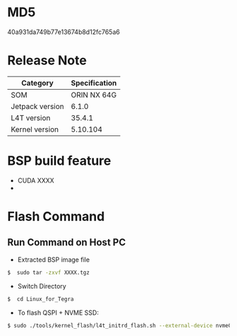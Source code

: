 
# MD5
40a931da749b77e13674b8d12fc765a6

# Release Note
| Category | Specification |
|----------|--------------|
| SOM | ORIN NX 64G |
| Jetpack version | 6.1.0 |
| L4T version | 35.4.1 |
| Kernel version | 5.10.104 |

# BSP build feature
- CUDA XXXX
- 

# Flash Command
## Run Command on Host PC
- Extracted BSP image file
``` bash
$  sudo tar -zxvf XXXX.tgz
```
- Switch Directory
``` bash
$  cd Linux_for_Tegra
```
- To flash QSPI + NVME SSD:
``` bash
$ sudo ./tools/kernel_flash/l4t_initrd_flash.sh --external-device nvme0n1p1 -c tools/kernel_flash/flash_l4t_external.xml -p "-c bootloader/t186ref/cfg/flash_t234_qspi.xml" --showlogs --network usb0 jetson-orin-epcr7300-a1 internal
```